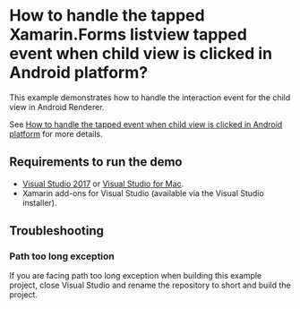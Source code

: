 # How to handle the tapped Xamarin.Forms listview tapped event when child view is clicked in Android platform?
This example demonstrates how to handle the interaction event for the child view in Android Renderer.

See [How to handle the tapped event when child view is clicked in Android platform](https://www.syncfusion.com/kb/9536/how-to-handle-the-tapped-event-when-child-view-is-clicked-in-android-platform) for more details.
## <a name="requirements-to-run-the-demo"></a>Requirements to run the demo ##

* [Visual Studio 2017](https://visualstudio.microsoft.com/downloads/) or [Visual Studio for Mac](https://visualstudio.microsoft.com/vs/mac/).
* Xamarin add-ons for Visual Studio (available via the Visual Studio installer).

## <a name="troubleshooting"></a>Troubleshooting ##
### Path too long exception
If you are facing path too long exception when building this example project, close Visual Studio and rename the repository to short and build the project.
